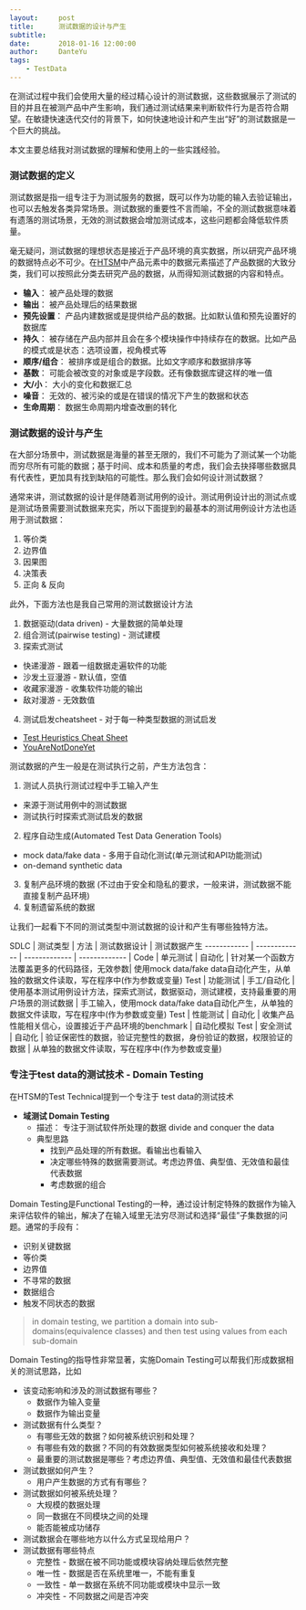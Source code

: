 ```yaml
---
layout:     post
title:      测试数据的设计与产生
subtitle:   
date:       2018-01-16 12:00:00
author:     DanteYu
tags:
    - TestData
---
```

在测试过程中我们会使用大量的经过精心设计的测试数据，这些数据展示了测试的目的并且在被测产品中产生影响，我们通过测试结果来判断软件行为是否符合期望。在敏捷快速迭代交付的背景下，如何快速地设计和产生出“好”的测试数据是一个巨大的挑战。

本文主要总结我对测试数据的理解和使用上的一些实践经验。

### 测试数据的定义

测试数据是指一组专注于为测试服务的数据，既可以作为功能的输入去验证输出，也可以去触发各类异常场景。测试数据的重要性不言而喻，不全的测试数据意味着有遗落的测试场景，无效的测试数据会增加测试成本，这些问题都会降低软件质量。

毫无疑问，测试数据的理想状态是接近于产品环境的真实数据，所以研究产品环境的数据特点必不可少。在[HTSM](https://danteyu.github.io/2017/06/21/htsm/)中产品元素中的数据元素描述了产品数据的大致分类，我们可以按照此分类去研究产品的数据，从而得知测试数据的内容和特点。
* **输入**： 被产品处理的数据
* **输出**： 被产品处理后的结果数据
* **预先设置**： 产品内建数据或是提供给产品的数据。比如默认值和预先设置好的数据库
* **持久**： 被存储在产品内部并且会在多个模块操作中持续存在的数据。比如产品的模式或是状态：选项设置，视角模式等
* **顺序/组合**： 被排序或是组合的数据。比如文字顺序和数据排序等
* **基数**： 可能会被改变的对象或是字段数。还有像数据库键这样的唯一值
* **大/小**： 大小的变化和数据汇总
* **噪音**： 无效的、被污染的或是在错误的情况下产生的数据和状态
* **生命周期**： 数据生命周期内增查改删的转化

### 测试数据的设计与产生

在大部分场景中，测试数据是海量的甚至无限的，我们不可能为了测试某一个功能而穷尽所有可能的数据；基于时间、成本和质量的考虑，我们会去抉择哪些数据具有代表性，更加具有找到缺陷的可能性。那么我们会如何设计测试数据？

通常来讲，测试数据的设计是伴随着测试用例的设计。测试用例设计出的测试点或是测试场景需要测试数据来充实，所以下面提到的最基本的测试用例设计方法也适用于测试数据：
1. 等价类
2. 边界值
3. 因果图
4. 决策表
5. 正向 & 反向

此外，下面方法也是我自己常用的测试数据设计方法
1. 数据驱动(data driven) - 大量数据的简单处理
2. 组合测试(pairwise testing) - 测试建模
3. 探索式测试
  * 快递漫游 - 跟着一组数据走遍软件的功能
  * 沙发土豆漫游 - 默认值，空值
  * 收藏家漫游 - 收集软件功能的输出
  * 敌对漫游 - 无效数值
4. 测试启发cheatsheet - 对于每一种类型数据的测试启发
  * [Test Heuristics Cheat Sheet](http://testobsessed.com/wp-content/uploads/2011/04/testheuristicscheatsheetv1.pdf)
  * [YouAreNotDoneYet](http://www.thebraidytester.com/downloads/YouAreNotDoneYet.pdf)

测试数据的产生一般是在测试执行之前，产生方法包含：
1. 测试人员执行测试过程中手工输入产生
  * 来源于测试用例中的测试数据
  * 测试执行时探索式测试启发的数据
2. 程序自动生成(Automated Test Data Generation Tools)
  * mock data/fake data - 多用于自动化测试(单元测试和API功能测试)
  * on-demand synthetic data
3. 复制产品环境的数据 (不过由于安全和隐私的要求，一般来讲，测试数据不能直接复制产品环境)
4. 复制遗留系统的数据

让我们一起看下不同的测试类型中测试数据的设计和产生有哪些独特方法。

SDLC | 测试类型 | 方法 | 测试数据设计 | 测试数据产生
------------ | -------------  | ------------- | ------------- |
Code | 单元测试 | 自动化 | 针对某一个函数方法覆盖更多的代码路径，无效参数| 使用mock data/fake data自动化产生，从单独的数据文件读取，写在程序中(作为参数或变量)
Test | 功能测试 | 手工/自动化 | 使用基本测试用例设计方法，探索式测试，数据驱动，测试建模，支持最重要的用户场景的测试数据 | 手工输入，使用mock data/fake data自动化产生，从单独的数据文件读取，写在程序中(作为参数或变量)
Test | 性能测试 | 自动化 | 收集产品性能相关信心，设置接近于产品环境的benchmark | 自动化模拟
Test | 安全测试 | 自动化 | 验证保密性的数据，验证完整性的数据，身份验证的数据，权限验证的数据 | 从单独的数据文件读取，写在程序中(作为参数或变量)


### 专注于test data的测试技术 - Domain Testing

在HTSM的Test Technical提到一个专注于 test data的测试技术
* **域测试 Domain Testing**
	* 描述： 专注于测试软件所处理的数据 divide and conquer the data
	* 典型思路
		* 找到产品处理的所有数据。看输出也看输入
		* 决定哪些特殊的数据需要测试。考虑边界值、典型值、无效值和最佳代表数据
		* 考虑数据的组合

Domain Testing是Functional Testing的一种，通过设计制定特殊的数据作为输入来评估软件的输出，解决了在输入域里无法穷尽测试和选择“最佳”子集数据的问题。通常的手段有：
* 识别关键数据
* 等价类
* 边界值
* 不寻常的数据
* 数据组合
* 触发不同状态的数据

> in domain testing, we partition a domain into sub-domains(equivalence classes) and then test using values from each sub-domain

Domain Testing的指导性非常显著，实施Domain Testing可以帮我们形成数据相关的测试思路，比如

* 该变动影响和涉及的测试数据有哪些？
  * 数据作为输入变量
  * 数据作为输出变量
* 测试数据有什么类型？
  * 有哪些无效的数据？如何被系统识别和处理？
  * 有哪些有效的数据？不同的有效数据类型如何被系统接收和处理？
  * 最重要的测试数据是哪些？考虑边界值、典型值、无效值和最佳代表数据
* 测试数据如何产生？
  * 用户产生数据的方式有有哪些？
* 测试数据如何被系统处理？
  * 大规模的数据处理
  * 同一数据在不同模块之间的处理
  * 能否能被成功储存
* 测试数据会在哪些地方以什么方式呈现给用户？
* 测试数据有哪些特点
  * 完整性 - 数据在被不同功能或模块容纳处理后依然完整
  * 唯一性 - 数据是否在系统里唯一，不能有重复
  * 一致性 - 单一数据在系统不同功能或模块中显示一致
  * 冲突性 - 不同数据之间是否冲突

